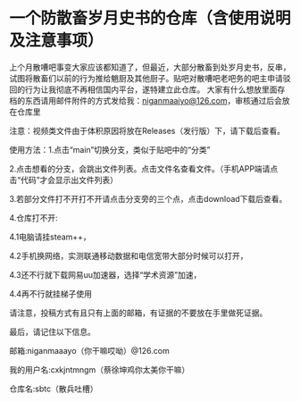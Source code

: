 # 一个防散畜岁月史书的仓库（含使用说明及注意事项）
上个月散嘈吧事变大家应该都知道了，但最近，大部分散畜到处岁月史书，反串，试图将散畜们以前的行为推给魈厨及其他厨子。贴吧对散嘈吧老吧务的吧主申请驳回的行为让我彻底不再相信国内平台，遂特建立此仓库。
大家有什么想放里面存档的东西请用邮件附件的方式发给我：niganmaaiyo@126.com，审核通过后会放在仓库里

注意：视频类文件由于体积原因将放在Releases（发行版）下，请下载后查看。


使用方法：1.点击“main”切换分支，类似于贴吧中的“分类”

2.点击想看的分支，会跳出文件列表。点击文件名查看文件。（手机APP端请点击“代码”才会显示出文件列表）

3.若部分文件打不开打不开请点击分支旁的三个点，点击download下载后查看。

4.仓库打不开:

4.1电脑请挂steam++，

4.2手机换网络，实测联通移动数据和电信宽带大部分时候可以打开，

4.3还不行就下载网易uu加速器，选择“学术资源”加速，

4.4再不行就挂梯子使用

请注意，投稿方式有且只有上面的邮箱，有证据的不要放在手里做死证据。

最后，请记住以下信息。

邮箱:niganmaaayo（你干嘛哎呦）@126.com

我的用户名:cxkjntmngm（蔡徐坤鸡你太美你干嘛）

仓库名:sbtc（散兵吐槽）

